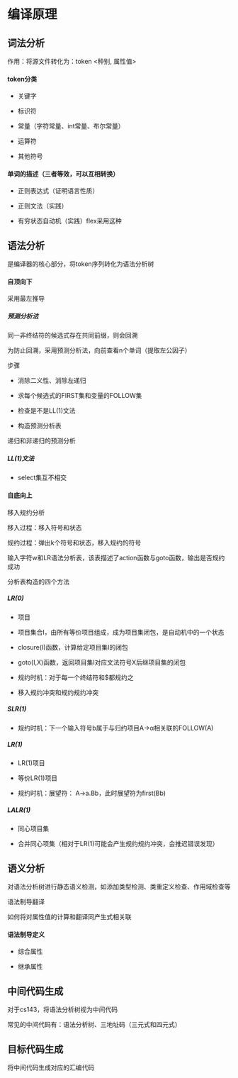 # 编译原理




## 词法分析

作用：将源文件转化为：token <种别, 属性值>

#### token分类

+ 关键字

+ 标识符

+ 常量（字符常量、int常量、布尔常量）

+ 运算符

+ 其他符号

#### 单词的描述（三者等效，可以互相转换）

+ 正则表达式（证明语言性质）

+ 正则文法（实践）

+ 有穷状态自动机（实践）flex采用这种




## 语法分析

是编译器的核心部分，将token序列转化为语法分析树

#### 自顶向下

采用最左推导

##### 预测分析法

同一非终结符的候选式存在共同前缀，则会回溯

为防止回溯，采用预测分析法，向前查看n个单词（提取左公因子）

步骤

+ 消除二义性、消除左递归

+ 求每个候选式的FIRST集和变量的FOLLOW集

+ 检查是不是LL(1)文法

+ 构造预测分析表

递归和非递归的预测分析

##### LL(1)文法

+ select集互不相交

#### 自底向上

移入规约分析

移入过程：移入符号和状态

规约过程：弹出k个符号和状态，移入规约的符号

输入字符w和LR语法分析表，该表描述了action函数与goto函数，输出是否规约成功

分析表构造的四个方法

##### LR(0)

+ 项目

+ 项目集合I，由所有等价项目组成，成为项目集闭包，是自动机中的一个状态

+ closure(I)函数，计算给定项目集I的闭包

+ goto(I,X)函数，返回项目集I对应文法符号X后继项目集的闭包

+ 规约时机：对于每一个终结符和$都规约之

+ 移入规约冲突和规约规约冲突

##### SLR(1)

+ 规约时机：下一个输入符号b属于与归约项目A→α相关联的FOLLOW(A)

##### LR(1)

+ LR(1)项目

+ 等价LR(1)项目

+ 规约时机：展望符： A->a.Bb，此时展望符为first(Bb)

##### LALR(1)

+ 同心项目集

+ 合并同心项集（相对于LR(1)可能会产生规约规约冲突，会推迟错误发现）




## 语义分析

对语法分析树进行静态语义检测，如添加类型检测、类重定义检查、作用域检查等


语法制导翻译

如何将对属性值的计算和翻译同产生式相关联

#### 语法制导定义

+ 综合属性

+ 继承属性








## 中间代码生成

对于cs143，将语法分析树视为中间代码

常见的中间代码有：语法分析树、三地址码（三元式和四元式）




## 目标代码生成

将中间代码生成对应的汇编代码


